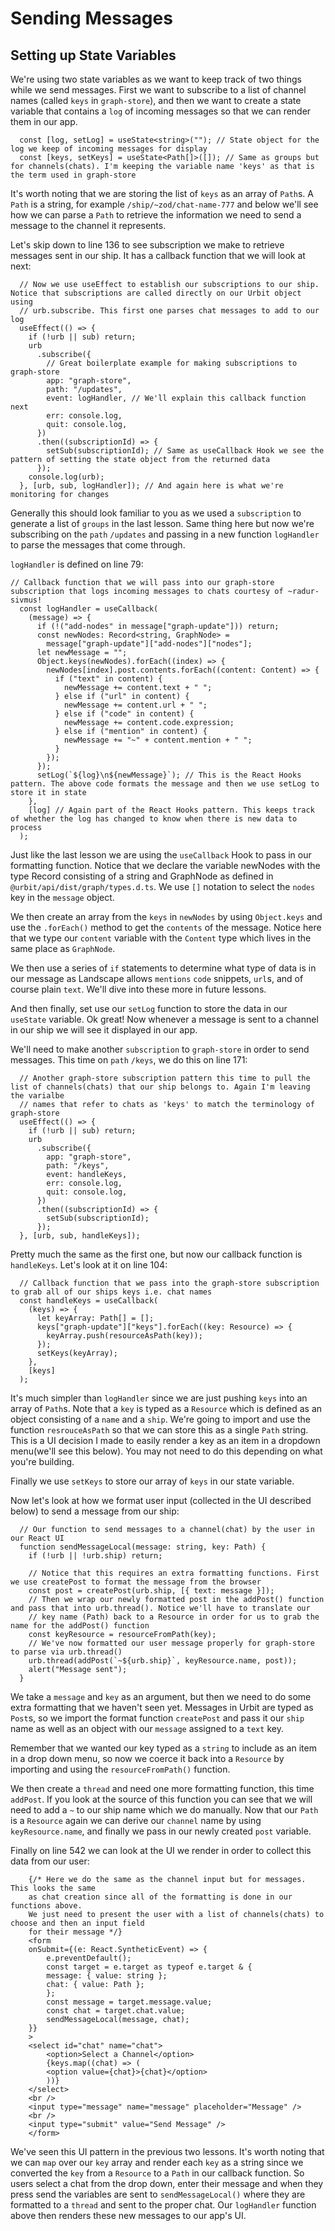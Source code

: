 # Sending Messages

## Setting up State Variables

We're using two state variables as we want to keep track of two things while we send messages. First we want to subscribe to a list of channel names (called `keys` in `graph-store`), and then we want to create a state variable that contains a `log` of incoming messages so that we can render them in our app.

```
  const [log, setLog] = useState<string>(""); // State object for the log we keep of incoming messages for display
  const [keys, setKeys] = useState<Path[]>([]); // Same as groups but for channels(chats). I'm keeping the variable name 'keys' as that is the term used in graph-store

```

It's worth noting that we are storing the list of `keys` as an array of `Path`s. A `Path` is a string, for example `/ship/~zod/chat-name-777` and below we'll see how we can parse a `Path` to retrieve the information we need to send a message to the channel it represents.

Let's skip down to line 136 to see subscription we make to retrieve messages sent in our ship. It has a callback function that we will look at next:

```
  // Now we use useEffect to establish our subscriptions to our ship. Notice that subscriptions are called directly on our Urbit object using
  // urb.subscribe. This first one parses chat messages to add to our log
  useEffect(() => {
    if (!urb || sub) return;
    urb
      .subscribe({
        // Great boilerplate example for making subscriptions to graph-store
        app: "graph-store",
        path: "/updates",
        event: logHandler, // We'll explain this callback function next
        err: console.log,
        quit: console.log,
      })
      .then((subscriptionId) => {
        setSub(subscriptionId); // Same as useCallback Hook we see the pattern of setting the state object from the returned data
      });
    console.log(urb);
  }, [urb, sub, logHandler]); // And again here is what we're monitoring for changes
```

Generally this should look familiar to you as we used a `subscription` to generate a list of `groups` in the last lesson. Same thing here but now we're subscribing on the `path` `/updates` and passing in a new function `logHandler` to parse the messages that come through.

`logHandler` is defined on line 79:

```
// Callback function that we will pass into our graph-store subscription that logs incoming messages to chats courtesy of ~radur-sivmus!
  const logHandler = useCallback(
    (message) => {
      if (!("add-nodes" in message["graph-update"])) return;
      const newNodes: Record<string, GraphNode> =
        message["graph-update"]["add-nodes"]["nodes"];
      let newMessage = "";
      Object.keys(newNodes).forEach((index) => {
        newNodes[index].post.contents.forEach((content: Content) => {
          if ("text" in content) {
            newMessage += content.text + " ";
          } else if ("url" in content) {
            newMessage += content.url + " ";
          } else if ("code" in content) {
            newMessage += content.code.expression;
          } else if ("mention" in content) {
            newMessage += "~" + content.mention + " ";
          }
        });
      });
      setLog(`${log}\n${newMessage}`); // This is the React Hooks pattern. The above code formats the message and then we use setLog to store it in state
    },
    [log] // Again part of the React Hooks pattern. This keeps track of whether the log has changed to know when there is new data to process
  );
```

Just like the last lesson we are using the `useCallback` Hook to pass in our formatting function. Notice that we declare the variable newNodes with the type Record consisting of a string and GraphNode as defined in `@urbit/api/dist/graph/types.d.ts`. We use `[]` notation to select the `nodes` key in the `message` object.

We then create an array from the `keys` in `newNodes` by using `Object.keys` and use the `.forEach()` method to get the `contents` of the message. Notice here that we type our `content` variable with the `Content` type which lives in the same place as `GraphNode`.

We then use a series of `if` statements to determine what type of data is in our message as Landscape allows `mentions` `code` snippets, `url`s, and of course plain `text`. We'll dive into these more in future lessons.

And then finally, set use our `setLog` function to store the data in our `useState` variable. Ok great! Now whenever a message is sent to a channel in our ship we will see it displayed in our app.

We'll need to make another `subscription` to `graph-store` in order to send messages. This time on `path` `/keys`, we do this on line 171:

```
  // Another graph-store subscription pattern this time to pull the list of channels(chats) that our ship belongs to. Again I'm leaving the varialbe
  // names that refer to chats as 'keys' to match the terminology of graph-store
  useEffect(() => {
    if (!urb || sub) return;
    urb
      .subscribe({
        app: "graph-store",
        path: "/keys",
        event: handleKeys,
        err: console.log,
        quit: console.log,
      })
      .then((subscriptionId) => {
        setSub(subscriptionId);
      });
  }, [urb, sub, handleKeys]);
```

Pretty much the same as the first one, but now our callback function is `handleKeys`. Let's look at it on line 104:

```
  // Callback function that we pass into the graph-store subscription to grab all of our ships keys i.e. chat names
  const handleKeys = useCallback(
    (keys) => {
      let keyArray: Path[] = [];
      keys["graph-update"]["keys"].forEach((key: Resource) => {
        keyArray.push(resourceAsPath(key));
      });
      setKeys(keyArray);
    },
    [keys]
  );
```

It's much simpler than `logHandler` since we are just pushing `keys` into an array of `Path`s. Note that a `key` is typed as a `Resource` which is defined as an object consisting of a `name` and a `ship`. We're going to import and use the function `resrouceAsPath` so that we can store this as a single `Path` string. This is a UI decision I made to easily render a key as an item in a dropdown menu(we'll see this below). You may not need to do this depending on what you're building.

Finally we use `setKeys` to store our array of `keys` in our state variable.

Now let's look at how we format user input (collected in the UI described below) to send a message from our ship:

```
  // Our function to send messages to a channel(chat) by the user in our React UI
  function sendMessageLocal(message: string, key: Path) {
    if (!urb || !urb.ship) return;

    // Notice that this requires an extra formatting functions. First we use createPost to format the message from the browser
    const post = createPost(urb.ship, [{ text: message }]);
    // Then we wrap our newly formatted post in the addPost() function and pass that into urb.thread(). Notice we'll have to translate our
    // key name (Path) back to a Resource in order for us to grab the name for the addPost() function
    const keyResource = resourceFromPath(key);
    // We've now formatted our user message properly for graph-store to parse via urb.thread()
    urb.thread(addPost(`~${urb.ship}`, keyResource.name, post));
    alert("Message sent");
  }
```

We take a `message` and `key` as an argument, but then we need to do some extra formatting that we haven't seen yet. Messages in Urbit are typed as `Post`s, so we import the format function `createPost` and pass it our `ship` name as well as an object with our `message` assigned to a `text` key.

Remember that we wanted our key typed as a `string` to include as an item in a drop down menu, so now we coerce it back into a `Resource` by importing and using the `resourceFromPath()` function.

We then create a `thread` and need one more formatting function, this time `addPost`. If you look at the source of this function you can see that we will need to add a `~` to our ship name which we do manually. Now that our `Path` is a `Resource` again we can derive our `channel` name by using `keyResource.name`, and finally we pass in our newly created `post` variable.

Finally on line 542 we can look at the UI we render in order to collect this data from our user:

```
    {/* Here we do the same as the channel input but for messages. This looks the same
    as chat creation since all of the formatting is done in our functions above.
    We just need to present the user with a list of channels(chats) to choose and then an input field
    for their message */}
    <form
    onSubmit={(e: React.SyntheticEvent) => {
        e.preventDefault();
        const target = e.target as typeof e.target & {
        message: { value: string };
        chat: { value: Path };
        };
        const message = target.message.value;
        const chat = target.chat.value;
        sendMessageLocal(message, chat);
    }}
    >
    <select id="chat" name="chat">
        <option>Select a Channel</option>
        {keys.map((chat) => (
        <option value={chat}>{chat}</option>
        ))}
    </select>
    <br />
    <input type="message" name="message" placeholder="Message" />
    <br />
    <input type="submit" value="Send Message" />
    </form>
```

We've seen this UI pattern in the previous two lessons. It's worth noting that we can `map` over our `key` array and render each `key` as a string since we converted the `key` from a `Resource` to a `Path` in our callback function. So users select a chat from the drop down, enter their message and when they press send the variables are sent to `sendMessageLocal()` where they are formatted to a `thread` and sent to the proper chat. Our `logHandler` function above then renders these new messages to our app's UI.
